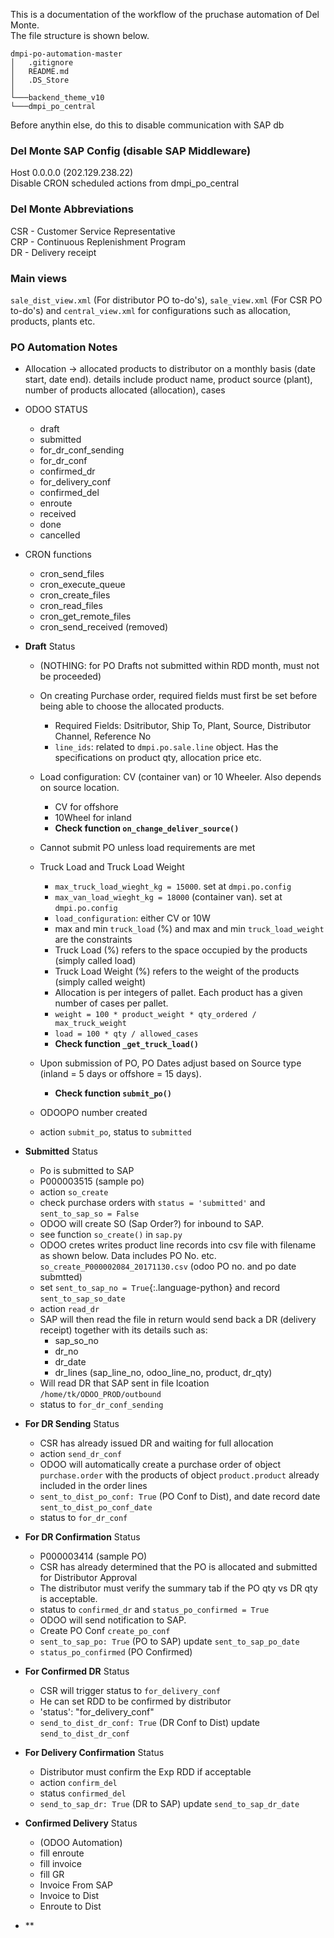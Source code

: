 This is a documentation of the workflow of the pruchase automation of Del Monte.  
The file structure is shown below.  
```
dmpi-po-automation-master
│   .gitignore
│   README.md
│   .DS_Store
│
└───backend_theme_v10  
└───dmpi_po_central
```
Before anythin else, do this to disable communication with SAP db
### Del Monte SAP Config (disable SAP Middleware)
Host 0.0.0.0 (202.129.238.22)  
Disable CRON scheduled actions from dmpi_po_central  

### Del Monte Abbreviations
CSR - Customer Service Representative  
CRP - Continuous Replenishment Program  
DR - Delivery receipt


### Main views
`sale_dist_view.xml` (For distributor PO to-do's), `sale_view.xml` (For CSR PO to-do's) and `central_view.xml` for configurations such as allocation, products, plants etc.  

### PO Automation Notes
- Allocation -> allocated products to distributor on a monthly basis (date start, date end). details include product name, product source (plant), number of products allocated (allocation), cases

- ODOO STATUS
	- draft
	- submitted
	- for_dr_conf_sending
	- for_dr_conf
	- confirmed_dr
	- for_delivery_conf
	- confirmed_del
	- enroute
	- received
	- done
	- cancelled
	
- CRON functions
	- cron_send_files
	- cron_execute_queue
	- cron_create_files
	- cron_read_files
	- cron_get_remote_files
	- cron_send_received (removed)

- **Draft** Status
	- (NOTHING: for PO Drafts not submitted within RDD month, must not be proceeded)
	- On creating Purchase order, required fields must first be set before being able to choose the allocated products.
		- Required Fields: Dsitributor, Ship To, Plant, Source, Distributor Channel, Reference No
		- `line_ids`: related to `dmpi.po.sale.line` object. Has the specifications on product qty, allocation price etc. 
	- Load configuration: CV (container van) or 10 Wheeler. Also depends on source location. 
		- CV for offshore
		- 10Wheel for inland
		- **Check function `on_change_deliver_source()`**
	- Cannot submit PO unless load requirements are met
	- Truck Load and Truck Load Weight
		- `max_truck_load_wieght_kg = 15000`. set at `dmpi.po.config`
		- `max_van_load_wieght_kg = 18000` (container van). set at `dmpi.po.config`
		- `load_configuration`: either CV or 10W
		- max and min `truck_load` (%) and max and min `truck_load_weight` are the constraints
		- Truck Load (%) refers to the space occupied by the products (simply called load)
		- Truck Load Weight (%) refers to the weight of the products (simply called weight)
		- Allocation is per integers of pallet. Each product has a given number of cases per pallet.
		- `weight = 100 * product_weight * qty_ordered / max_truck_weight`
		- `load = 100 * qty / allowed_cases`
		- **Check function `_get_truck_load()`**
	- Upon submission of PO, PO Dates adjust based on Source type (inland = 5 days or offshore = 15 days). 
		- **Check function `submit_po()`**
	- ODOOPO number created
	
	

	- action `submit_po`, status to `submitted`
	
- **Submitted** Status
	-  Po is submitted to SAP
	- P000003515 (sample po)
	- action `so_create`
	- check purchase orders with `status = 'submitted'` and `sent_to_sap_so = False`
	- ODOO will create SO (Sap Order?) for inbound to SAP.
	- see function `so_create()` in `sap.py`
	- ODOO cretes writes product line records into csv file with filename as shown below. Data includes PO No. etc.  `so_create_P000002084_20171130.csv` (odoo PO no. and po date submtted)
	- set `sent_to_sap_no = True`{:.language-python} and record `sent_to_sap_so_date`
 	- action `read_dr`
	- SAP will then read the file in return would send back a DR (delivery receipt) together with its details such as:
		- sap_so_no
		- dr_no
		- dr_date
		- dr_lines (sap_line_no, odoo_line_no, product, dr_qty)
	- Will read DR that SAP sent in file lcoation `/home/tk/ODOO_PROD/outbound`
	- status to `for_dr_conf_sending`
	
- **For DR Sending** Status
	- CSR has already issued DR and waiting for full allocation
	- action `send_dr_conf`
	- ODOO will automatically create a purchase order of object `purchase.order` with the products of object `product.product` already included in the order lines
	- `sent_to_dist_po_conf: True` (PO Conf to Dist), and date record date `sent_to_dist_po_conf_date`
	- status to `for_dr_conf` 

- **For DR Confirmation** Status
	- P000003414 (sample PO)
	- CSR has already determined that the PO is allocated and submitted for Distributor Approval
	- The distributor must verify the summary tab if the PO qty vs DR qty is acceptable.
	- status to `confirmed_dr` and `status_po_confirmed = True`
	- ODOO will send notification to SAP.
	- Create PO Conf `create_po_conf`
	- `sent_to_sap_po: True` (PO to SAP) update `sent_to_sap_po_date`
	- `status_po_confirmed` (PO Confirmed)
	
- **For Confirmed DR** Status
	- CSR will trigger status to `for_delivery_conf`
	- He can set RDD to be confirmed by distributor
	- 'status': "for_delivery_conf"
	- `send_to_dist_dr_conf: True` (DR Conf to Dist) update `send_to_dist_dr_conf`

- **For Delivery Confirmation** Status
	- Distributor must confirm the Exp RDD if acceptable
	- action `confirm_del`
	- status `confirmed_del`
	- `send_to_sap_dr: True` (DR to SAP) update `send_to_sap_dr_date`

- **Confirmed Delivery** Status
	- (ODOO Automation)
	- fill enroute
	- fill invoice
	- fill GR
	- Invoice From SAP
	- Invoice to Dist
	- Enroute to Dist

	
- **
